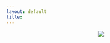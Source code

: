 ```yaml
---
layout: default
title: 
---
```

<p align="center">
  <img src="https://hsto.org/webt/h0/ja/ga/h0jagadk0meqglw8vhy_b0m6zdq.png">
</p>
